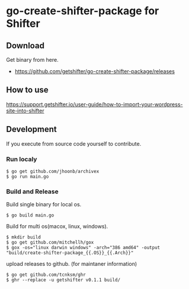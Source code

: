 # go-create-shifter-package for Shifter

## Download 

Get binary from here.

- https://github.com/getshifter/go-create-shifter-package/releases

## How to use

https://support.getshifter.io/user-guide/how-to-import-your-wordpress-site-into-shifter

## Development

If you execute from source code yourself to contribute.

### Run localy

```
$ go get github.com/jhoonb/archivex
$ go run main.go
```

### Build and Release

Build single binary for local os.

```
$ go build main.go
```

Build for multi os(macox, linux, windows).

```
$ mkdir build
$ go get github.com/mitchellh/gox
$ gox -os="linux darwin windows" -arch="386 amd64" -output "build/create-shifter-package_{{.OS}}_{{.Arch}}"
```

upload releases to github. (for maintaner information)

```
$ go get github.com/tcnksm/ghr
$ ghr --replace -u getshifter v0.1.1 build/
```
